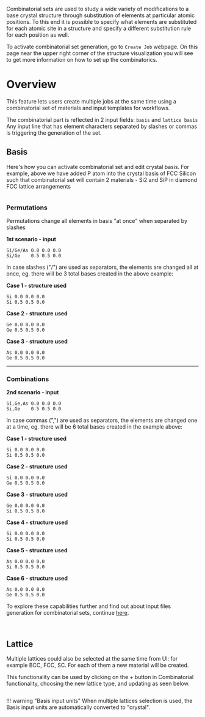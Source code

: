 <!-- by MH -->

Combinatorial sets are used to study a wide variety of modifications to a base crystal structure through substitution of elements at particular atomic positions.  To this end it is possible to specify what elements are substituted for each atomic site in a structure and specify a different substitution rule for each position as well.

To activate combinatorial set generation, go to `Create Job` webpage. On this page near the upper right corner of the structure visualization you will see to get more information on how to set up the combinatorics.

# Overview

This feature lets users create multiple jobs at the same time using a combinatorial set of materials and input templates for workflows.

The combinatorial part is reflected in 2 input fields: `basis` and `lattice basis`
Any input line that has element characters separated by slashes or commas is triggering the generation of the set.

## Basis

Here's how you can activate combinatorial set and edit crystal basis. For example, above we have added P atom into the crystal basis of FCC Silicon such that combinatorial set will contain 2 materials - Si2 and SiP in diamond FCC lattice arrangements

<img data-gifffer="/images/ActivateCombinatorial.gif" />

### Permutations

Permutations change all elements in basis "at once" when separated by slashes

**1st scenario - input**
```
Si/Ge/As 0.0 0.0 0.0
Si/Ge    0.5 0.5 0.0
```

In case slashes ("/") are used as separators, the elements are changed all at once, eg. there will be 3 total bases created in the above example:

**Case 1 - structure used**
```
Si 0.0 0.0 0.0
Si 0.5 0.5 0.0
```
**Case 2 - structure used**
```
Ge 0.0 0.0 0.0
Ge 0.5 0.5 0.0
```
**Case 3 - structure used**
```
As 0.0 0.0 0.0
Ge 0.5 0.5 0.0
```

<hr>

### Combinations

**2nd scenario - input**
```
Si,Ge,As 0.0 0.0 0.0
Si,Ge    0.5 0.5 0.0
```

In case commas (",") are used as separators, the elements are changed one at a time, eg. there will be 6 total bases created in the example above:

**Case 1 - structure used**
```
Si 0.0 0.0 0.0
Si 0.5 0.5 0.0
```
**Case 2 - structure used**
```
Si 0.0 0.0 0.0
Ge 0.5 0.5 0.0
```
**Case 3 - structure used**
```
Ge 0.0 0.0 0.0
Si 0.5 0.5 0.0
```
**Case 4 - structure used**
```
Si 0.0 0.0 0.0
Si 0.5 0.5 0.0
```
**Case 5 - structure used**
```
As 0.0 0.0 0.0
Si 0.5 0.5 0.0
```
**Case 6 - structure used**
```
As 0.0 0.0 0.0
Ge 0.5 0.5 0.0
```

To explore these capabilities further and find out about input files generation for combinatorial sets, continue [here](/models/combinatorial-set-input.md).

<BR>

## Lattice

Multiple lattices could also be selected at the same time from UI: for example BCC, FCC, SC. For each of them a new material will be created.

This functionality can be used by clicking on the + button in Combinatorial functionality, choosing the new lattice type, and updating as seen below.

<img data-gifffer="/images/AddCombinatorialCell.gif" />

!!! warning "Basis input units"
    When multiple lattices selection is used, the Basis input units are automatically converted to "crystal".
